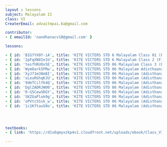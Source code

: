 ```yaml
--- 
layout : lessons 
subject: Malayalam II
class: VI
CreaterEmail: advaitmpai.6a@gmail.com

contributor: 
- { emailId: 'nandhanacv10@gmail.com' }

lessons: 

- { id: 'BIG7YX0Y-iA', title: 'KITE VICTERS STD 6 Malayalam Class 01 (First Bell-ഫസ്റ്റ് ബെല്‍)' }
- { id: '2pFqXN8Ie1U', title: 'KITE VICTERS STD 6 Malayalam Class 2 (First Bell-ഫസ്റ്റ് ബെല്‍)' }
- { id: 'tesfhRUOx5E', title: 'KITE VICTERS STD 06 Malayalam Class 3 (First Bell-ഫസ്റ്റ് ബെല്‍)' }
- { id: 'WymOark5PRw', title: 'KITE VICTERS STD 06 Malayalam Adisthaana p-aadavali Class 04 (First Bell-ഫസ്റ്റ് ബെല്‍)' }
- { id: 'XyJ71m30m8I', title: 'KITE VICTERS STD 06 Malayalam (Adisthanapaadam) Class 05 (First Bell-ഫസ്റ്റ് ബെല്‍)' }
- { id: 'xLeuRGhqKJU', title: 'KITE VICTERS STD 06 Malayalam (Adisthana paadam) Class 06 (First Bell-ഫസ്റ്റ് ബെല്‍)' }
- { id: '9dmTCilYk4Q', title: 'KITE VICTERS STD 06 Malayalam (Adisthana paadam) Class 07 (First Bell-ഫസ്റ്റ് ബെല്‍)' }
- { id: 'DglZADRJWO0', title: 'KITE VICTERS STD 06 Malayalam (Adisthana paadam) Class 08 (First Bell-ഫസ്റ്റ് ബെല്‍)' }
- { id: 'R-G5CewSRGY', title: 'KITE VICTERS STD 06 Malayalam (Adisthana paadam) Class 09 (First Bell-ഫസ്റ്റ് ബെല്‍)' }
- { id: 'SKZGaPluk9g', title: 'KITE VICTERS STD 06 Malayalam (Adisthana paadam) Class 10 (First Bell-ഫസ്റ്റ് ബെല്‍)' }
- { id: 'oPVtc5Ssk_w', title: 'KITE VICTERS STD 06 Malayalam (Adisthana paadam) Class 11 (First Bell-ഫസ്റ്റ് ബെല്‍)' }
- { id: '1c1KftauS0o', title: 'KITE VICTERS STD 06 Malayalam (Adisthana paadam) Class 12 (First Bell-ഫസ്റ്റ് ബെല്‍)' }




textbooks:
- { link: 'https://d1v6qmyxzkp4v1.cloudfront.net/uploads/ebook/Class_VI/Malayalam_BT/MalayalamBT.pdf', title: ' Malayalam II' , medium: '' }

--- 
```

